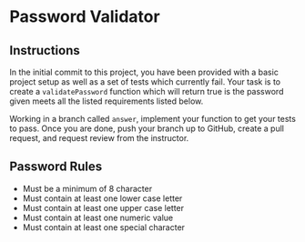 # Password Validator

## Instructions
In the initial commit to this project, you have been provided with a basic project setup as well as a set of tests which currently fail. Your task is to create a `validatePassword` function which will return true is the password given meets all the listed requirements listed below.

Working in a branch called `answer`, implement your function to get your tests to pass. Once you are done, push your branch up to GitHub, create a pull request, and request review from the instructor.

## Password Rules
* Must be a minimum of 8 character 
* Must contain at least one lower case letter
* Must contain at least one upper case letter
* Must contain at least one numeric value
* Must contain at least one special character
